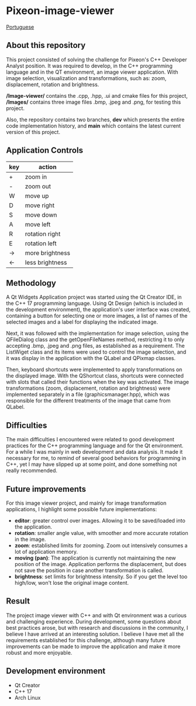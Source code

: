 ﻿# Pixeon-image-viewer

[Portuguese](./README-en.md)

## About this repository
This project consisted of solving the challenge for Pixeon's C++ Developer Analyst position. It was required to develop, in the C++ programming language and in the QT environment, an image viewer application. With image selection, visualization and transformations, such as: zoom, displacement, rotation and brightness.

**/Image-viewer/** contains the .cpp, .hpp, .ui and cmake files for this project,
**/Images/** contains three image files .bmp, .jpeg and .png, for testing this project.

Also, the repository contains two branches, **dev** which presents the entire code implementation history, and **main** which contains the latest current version of this project.

## Application Controls
| key | action                         |
|-------|------------------------------|
| +     | zoom in    	               |
| -     | zoom out                     |
| W     | move up                      |
| D     | move right                   |
| S     | move down                    |
| A     | move left                    |
| R     | rotation right               |
| E     | rotation left                |
| →     | more brightness              |
| ←     | less brightness              |

## Methodology
A Qt Widgets Application project was started using the Qt Creator IDE, in the C++ 17 programming language. Using Qt Design (which is included in the development environment), the application's user interface was created, containing a button for selecting one or more images, a list of names of the selected images and a label for displaying the indicated image.

Next, it was followed with the implementation for image selection, using the QFileDialog class and the getOpenFileNames method, restricting it to only accepting .bmp, .jpeg and .png files, as established as a requirement. The ListWiget class and its items were used to control the image selection, and it was display in the application with the QLabel and QPixmap classes.

Then, keyboard shortcuts were implemented to apply transformations on the displayed image. With the QShortcut class, shortcuts were connected with slots that called their functions when the key was activated. The image transformations (zoom, displacement, rotation and brightness) were implemented separately in a file (graphicsmanager.hpp), which was responsible for the different treatments of the image that came from QLabel.

## Difficulties
The main difficulties I encountered were related to good development practices for the C++ programming language and for the Qt environment. For a while I was mainly in web development and data analysis. It made it necessary for me, to remind of several good behaviors for programming in C++, yet I may have slipped up at some point, and done something not really recommended.

## Future improvements
For this image viewer project, and mainly for image transformation applications, I highlight some possible future implementations:
* **editor**: greater control over images. Allowing it to be saved/loaded into the application.
* **rotation**: smaller angle value, with smoother and more accurate rotation in the image.
* **zoom**: established limits for zooming. Zoom out intensively consumes a lot of application memory.
* **moving (pan)**: The application is currently not maintaining the new position of the image. Application performs the displacement, but does not save the position in case another transformation is called.
* **brightness**: set limits for brightness intensity. So if you get the level too high/low, won't lose the original image content.

## Result
The project image viewer with C++ and with Qt environment was a curious and challenging experience.
During development, some questions about best practices arose, but with research and discussions in the community, I believe I have arrived at an interesting solution. I believe I have met all the requirements established for this challenge, although many future improvements can be made to improve the application and make it more robust and more enjoyable.

## Development environment
* Qt Creator
* C++ 17
* Arch Linux
